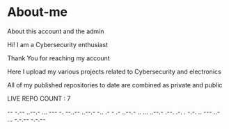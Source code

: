 # About-me
About this account and the admin

Hi! I am a Cybersecurity enthusiast

Thank You for reaching my account

Here I upload my various projects related to Cybersecurity and electronics

All of my published repositories to date are combined as private and public

LIVE REPO COUNT : 7

-- -.-- ..--.- ... --- -. --..-- ..--.- -.. .- - .- ..--.- .. ... ..--.- .--. .-. . -.-. .. --- ..- ... -.-.-- -.-.--
